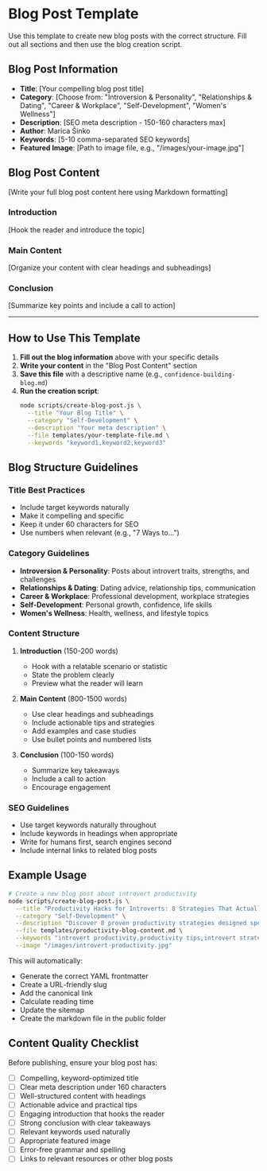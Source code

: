 # Blog Post Template

Use this template to create new blog posts with the correct structure. Fill out all sections and then use the blog creation script.

## Blog Post Information

- **Title**: [Your compelling blog post title]
- **Category**: [Choose from: "Introversion & Personality", "Relationships & Dating", "Career & Workplace", "Self-Development", "Women's Wellness"]
- **Description**: [SEO meta description - 150-160 characters max]
- **Author**: Marica Šinko
- **Keywords**: [5-10 comma-separated SEO keywords]
- **Featured Image**: [Path to image file, e.g., "/images/your-image.jpg"]

## Blog Post Content

[Write your full blog post content here using Markdown formatting]

### Introduction
[Hook the reader and introduce the topic]

### Main Content
[Organize your content with clear headings and subheadings]

### Conclusion
[Summarize key points and include a call to action]

---

## How to Use This Template

1. **Fill out the blog information** above with your specific details
2. **Write your content** in the "Blog Post Content" section
3. **Save this file** with a descriptive name (e.g., `confidence-building-blog.md`)
4. **Run the creation script**:
   ```bash
   node scripts/create-blog-post.js \
     --title "Your Blog Title" \
     --category "Self-Development" \
     --description "Your meta description" \
     --file templates/your-template-file.md \
     --keywords "keyword1,keyword2,keyword3"
   ```

## Blog Structure Guidelines

### Title Best Practices
- Include target keywords naturally
- Make it compelling and specific
- Keep it under 60 characters for SEO
- Use numbers when relevant (e.g., "7 Ways to...")

### Category Guidelines
- **Introversion & Personality**: Posts about introvert traits, strengths, and challenges
- **Relationships & Dating**: Dating advice, relationship tips, communication
- **Career & Workplace**: Professional development, workplace strategies
- **Self-Development**: Personal growth, confidence, life skills
- **Women's Wellness**: Health, wellness, and lifestyle topics

### Content Structure
1. **Introduction** (150-200 words)
   - Hook with a relatable scenario or statistic
   - State the problem clearly
   - Preview what the reader will learn

2. **Main Content** (800-1500 words)
   - Use clear headings and subheadings
   - Include actionable tips and strategies
   - Add examples and case studies
   - Use bullet points and numbered lists

3. **Conclusion** (100-150 words)
   - Summarize key takeaways
   - Include a call to action
   - Encourage engagement

### SEO Guidelines
- Use target keywords naturally throughout
- Include keywords in headings when appropriate
- Write for humans first, search engines second
- Include internal links to related blog posts

## Example Usage

```bash
# Create a new blog post about introvert productivity
node scripts/create-blog-post.js \
  --title "Productivity Hacks for Introverts: 8 Strategies That Actually Work" \
  --category "Self-Development" \
  --description "Discover 8 proven productivity strategies designed specifically for introverts. Boost your efficiency while honoring your natural energy patterns." \
  --file templates/productivity-blog-content.md \
  --keywords "introvert productivity,productivity tips,introvert strategies,time management,energy management" \
  --image "/images/introvert-productivity.jpg"
```

This will automatically:
- Generate the correct YAML frontmatter
- Create a URL-friendly slug
- Add the canonical link
- Calculate reading time
- Update the sitemap
- Create the markdown file in the public folder

## Content Quality Checklist

Before publishing, ensure your blog post has:

- [ ] Compelling, keyword-optimized title
- [ ] Clear meta description under 160 characters
- [ ] Well-structured content with headings
- [ ] Actionable advice and practical tips
- [ ] Engaging introduction that hooks the reader
- [ ] Strong conclusion with clear takeaways
- [ ] Relevant keywords used naturally
- [ ] Appropriate featured image
- [ ] Error-free grammar and spelling
- [ ] Links to relevant resources or other blog posts